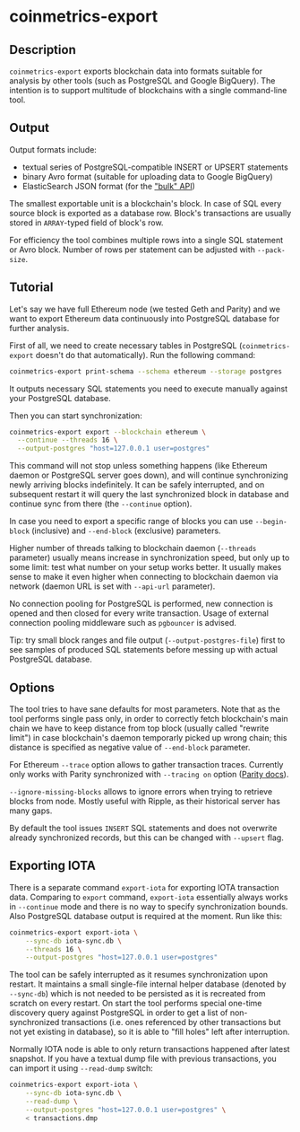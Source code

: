 # coinmetrics-export

## Description

`coinmetrics-export` exports blockchain data into formats suitable for analysis by other tools (such as PostgreSQL and Google BigQuery).
The intention is to support multitude of blockchains with a single command-line tool.

## Output

Output formats include:
* textual series of PostgreSQL-compatible INSERT or UPSERT statements
* binary Avro format (suitable for uploading data to Google BigQuery)
* ElasticSearch JSON format (for the ["bulk" API](https://www.elastic.co/guide/en/elasticsearch/reference/current/docs-bulk.html))

The smallest exportable unit is a blockchain's block. In case of SQL every source block is exported as a database row. Block's transactions are usually stored in `ARRAY`-typed field of block's row.

For efficiency the tool combines multiple rows into a single SQL statement or Avro block. Number of rows per statement can be adjusted with `--pack-size`.

## Tutorial

Let's say we have full Ethereum node (we tested Geth and Parity) and we want to export Ethereum data continuously into PostgreSQL database for further analysis.

First of all, we need to create necessary tables in PostgreSQL (`coinmetrics-export` doesn't do that automatically). Run the following command:

```bash
coinmetrics-export print-schema --schema ethereum --storage postgres
```

It outputs necessary SQL statements you need to execute manually against your PostgreSQL database.

Then you can start synchronization:

```bash
coinmetrics-export export --blockchain ethereum \
  --continue --threads 16 \
  --output-postgres "host=127.0.0.1 user=postgres"
```

This command will not stop unless something happens (like Ethereum daemon or PostgreSQL server goes down), and will continue synchronizing newly arriving blocks indefinitely. It can be safely interrupted, and on subsequent restart it will query the last synchronized block in database and continue sync from there (the `--continue` option).

In case you need to export a specific range of blocks you can use `--begin-block` (inclusive) and `--end-block` (exclusive) parameters.

Higher number of threads talking to blockchain daemon (`--threads` parameter) usually means increase in synchronization speed, but only up to some limit: test what number on your setup works better. It usually makes sense to make it even higher when connecting to blockchain daemon via network (daemon URL is set with `--api-url` parameter).

No connection pooling for PostgreSQL is performed, new connection is opened and then closed for every write transaction. Usage of external connection pooling middleware such as `pgbouncer` is advised.

Tip: try small block ranges and file output (`--output-postgres-file`) first to see samples of produced SQL statements before messing up with actual PostgreSQL database.

## Options

The tool tries to have sane defaults for most parameters. Note that as the tool performs single pass only, in order to correctly fetch blockchain's main chain we have to keep distance from top block (usually called "rewrite limit") in case blockchain's daemon temporarly picked up wrong chain; this distance is specified as negative value of `--end-block` parameter.

For Ethereum `--trace` option allows to gather transaction traces. Currently only works with Parity synchronized with `--tracing on` option ([Parity docs](https://wiki.parity.io/JSONRPC-trace-module)).

`--ignore-missing-blocks` allows to ignore errors when trying to retrieve blocks from node. Mostly useful with Ripple, as their historical server has many gaps.

By default the tool issues `INSERT` SQL statements and does not overwrite already synchronized records, but this can be changed with `--upsert` flag.

## Exporting IOTA

There is a separate command `export-iota` for exporting IOTA transaction data. Comparing to `export` command, `export-iota` essentially always works in `--continue` mode and there is no way to specify synchronization bounds. Also PostgreSQL database output is required at the moment. Run like this:

```bash
coinmetrics-export export-iota \
	--sync-db iota-sync.db \
	--threads 16 \
	--output-postgres "host=127.0.0.1 user=postgres"
```

The tool can be safely interrupted as it resumes synchronization upon restart. It maintains a small single-file internal helper database (denoted by `--sync-db`) which is not needed to be persisted as it is recreated from scratch on every restart. On start the tool performs special one-time discovery query against PostgreSQL in order to get a list of non-synchronized transactions (i.e. ones referenced by other transactions but not yet existing in database), so it is able to "fill holes" left after interruption.

Normally IOTA node is able to only return transactions happened after latest snapshot. If you have a textual dump file with previous transactions, you can import it using `--read-dump` switch:

```bash
coinmetrics-export export-iota \
	--sync-db iota-sync.db \
	--read-dump \
	--output-postgres "host=127.0.0.1 user=postgres" \
	< transactions.dmp
```
